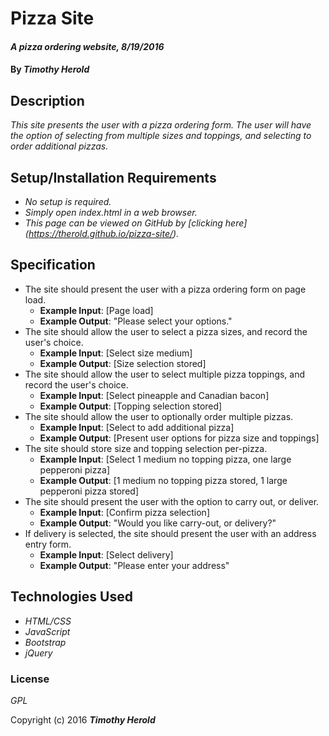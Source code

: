 # Pizza Site

#### _A pizza ordering website, 8/19/2016_

#### By _**Timothy Herold**_

## Description

_This site presents the user with a pizza ordering form. The user will have the option of selecting from multiple sizes and toppings, and selecting to order additional pizzas._

## Setup/Installation Requirements

* _No setup is required._
* _Simply open index.html in a web browser._
* _This page can be viewed on GitHub by [clicking here] (https://therold.github.io/pizza-site/)._

## Specification
* The site should present the user with a pizza ordering form on page load.
  * **Example Input**: [Page load]
  * **Example Output**: "Please select your options."
* The site should allow the user to select a pizza sizes, and record the user's choice.
  * **Example Input**: [Select size medium]
  * **Example Output**: [Size selection stored]
* The site should allow the user to select multiple pizza toppings, and record the user's choice.
  * **Example Input**: [Select pineapple and Canadian bacon]
  * **Example Output**: [Topping selection stored]
* The site should allow the user to optionally order multiple pizzas.
  * **Example Input**: [Select to add additional pizza]
  * **Example Output**: [Present user options for pizza size and toppings]
* The site should store size and topping selection per-pizza.
  * **Example Input**: [Select 1 medium no topping pizza, one large pepperoni pizza]
  * **Example Output**: [1 medium no topping pizza stored, 1 large pepperoni pizza stored]
* The site should present the user with the option to carry out, or deliver.
  * **Example Input**: [Confirm pizza selection]
  * **Example Output**: "Would you like carry-out, or delivery?"
* If delivery is selected, the site should present the user with an address entry form.
  * **Example Input**: [Select delivery]
  * **Example Output**: "Please enter your address"


## Technologies Used

* _HTML/CSS_
* _JavaScript_
* _Bootstrap_
* _jQuery_

### License

*GPL*

Copyright (c) 2016 **_Timothy Herold_**
